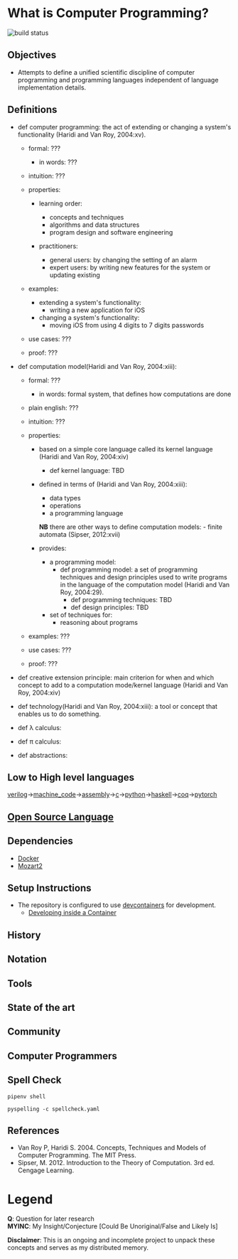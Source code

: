 # What is Computer Programming?
![build status](https://github.com/praisetompane/computer_programming/actions/workflows/computer_programming.yaml/badge.svg) <br>

## Objectives
- Attempts to define a unified scientific discipline of computer programming and programming languages independent of language implementation details.

## Definitions
- def computer programming: the act of extending or changing a system's functionality (Haridi and Van Roy, 2004:xv).
  - formal: ???
    - in words: ???
  - intuition: ???
  - properties:
    - learning order:
      - concepts and techniques
      - algorithms and data structures
      - program design and software engineering

    - practitioners:
      - general users: by changing the setting of an alarm
      - expert users: by writing new features for the system or updating existing

  - examples:
    - extending a system's functionality:
      - writing a new application for iOS
    - changing a system's functionality:
      - moving iOS from using 4 digits to 7 digits passwords
  - use cases: ???
      
  - proof: ???

- def computation model(Haridi and Van Roy, 2004:xiii):
    - formal: ???

        - in words: formal system, that defines how computations are done

  - plain english: ???

  - intuition: ???

  - properties:
    - based on a simple core language called its kernel language (Haridi and Van Roy, 2004:xiv)
      - def kernel language: TBD
    - defined in terms of (Haridi and Van Roy, 2004:xiii):
      - data types
      - operations
      - a programming language

      **NB** there are other ways to define computation models: - finite automata (Sipser, 2012:xvii)

    - provides:
      - a programming model:
        - def programming model: a set of programming techniques and design principles
          used to write programs
          in the language of the computation model (Haridi and Van Roy, 2004:29).
          - def programming techniques: TBD
          - def design principles: TBD
      - set of techniques for:
        - reasoning about programs

  - examples: ???

  - use cases: ???
      
  - proof: ???

- def creative extension principle: main criterion for when and which concept to add to a computation mode/kernel language (Haridi and Van Roy, 2004:xiv)

- def technology(Haridi and Van Roy, 2004:xiii): a tool or concept that enables us to do something.

- def λ calculus:

- def π calculus:

- def abstractions:

## Low to High level languages
[verilog](https://inst.eecs.berkeley.edu/~eecs151/fa20/files/verilog/Verilog_Primer_Slides.pdf)->[machine_code](https://github.com/riscv/riscv-isa-manual)->[assembly](https://github.com/brianrhall/Assembly)->[c](https://github.com/praisetompane/c)->[python](https://github.com/praisetompane/python)->[haskell](https://github.com/haskell)->[coq](https://github.com/coq)->[pytorch](https://github.com/pytorch)

## [Open Source Language](https://github.com/collections/programming-languages )


## Dependencies
- [Docker](https://docs.docker.com/get-started/)
- [Mozart2](http://mozart2.org)

## Setup Instructions
- The repository is configured to use [devcontainers](https://containers.dev) for development.
    - [Developing inside a Container](https://code.visualstudio.com/docs/devcontainers/containers)

## History

## Notation

## Tools

## State of the art

## Community

## Computer Programmers

## Spell Check
```shell
pipenv shell
```

```shell
pyspelling -c spellcheck.yaml
```


## References
- Van Roy P, Haridi S. 2004. Concepts, Techniques and Models of Computer Programming. The MIT Press.
- Sipser, M. 2012. Introduction to the Theory of Computation. 3rd ed. Cengage Learning.

# Legend
**Q**: Question for later research <br>
**MYINC**: My Insight/Conjecture [Could Be Unoriginal/False and Likely Is]

**Disclaimer**: This is an ongoing and incomplete project to unpack these concepts and serves as my distributed memory.

